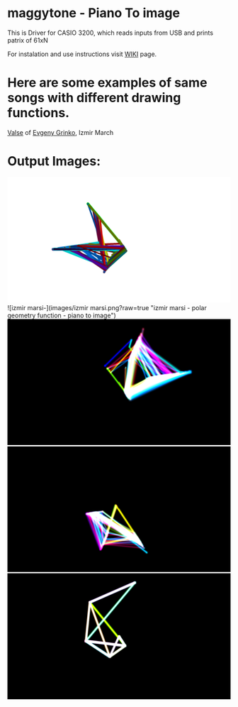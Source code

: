 # maggytone - Piano To image
This is Driver for CASIO 3200, which reads inputs from USB and prints patrix of 61xN

For instalation and use instructions visit [WIKI](https://github.com/litehacker/maggytone/wiki) page.
# Here are some examples of same songs with different drawing functions.
[Valse](https://www.youtube.com/watch?v=VYCOg-yglNM) of [Evgeny Grinko](https://www.instagram.com/evgenygrinko/), 
Izmir March
# Output Images:
![Valse-Maggytone-](images/valse.png?raw=true "Valse- polar geometry function - piano to image")
![izmir marsi-](images/izmir marsi.png?raw=true "izmir marsi - polar geometry function - piano to image")
![Valse-Maggytone-](images/valse-petal.png?raw=true "Valse- polar geometry function - piano to image")
![Valse rose-Maggytone-](images/valse-rose.png?raw=true "Valse Rose- polar geometry function - piano to image")
![Valse Spiral-Maggytone-](images/valse-spiral.png?raw=true "Valse Spiral- polar geometry function - piano to image")
